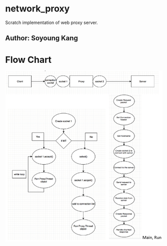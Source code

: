 # network_proxy
Scratch implementation of web proxy server.

## Author: Soyoung Kang  

# Flow Chart
![Image of FlowChart](img/flowchart.png)  
